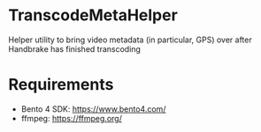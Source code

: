 # TranscodeMetaHelper
Helper utility to bring video metadata (in particular, GPS) over after Handbrake has finished transcoding

# Requirements
* Bento 4 SDK: https://www.bento4.com/
* ffmpeg: https://ffmpeg.org/
